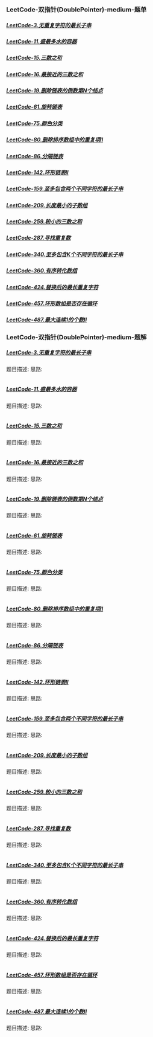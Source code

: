 ### <a id="_link_click_group">LeetCode-双指针(DoublePointer)-medium-题单</a>
##### [LeetCode-3.无重复字符的最长子串](#_id3)
##### [LeetCode-11.盛最多水的容器](#_id11)
##### [LeetCode-15.三数之和](#_id15)
##### [LeetCode-16.最接近的三数之和](#_id16)
##### [LeetCode-19.删除链表的倒数第N个结点](#_id19)
##### [LeetCode-61.旋转链表](#_id61)
##### [LeetCode-75.颜色分类](#_id75)
##### [LeetCode-80.删除排序数组中的重复项II](#_id80)
##### [LeetCode-86.分隔链表](#_id86)
##### [LeetCode-142.环形链表II](#_id142)
##### [LeetCode-159.至多包含两个不同字符的最长子串](#_id159)
##### [LeetCode-209.长度最小的子数组](#_id209)
##### [LeetCode-259.较小的三数之和](#_id259)
##### [LeetCode-287.寻找重复数](#_id287)
##### [LeetCode-340.至多包含K个不同字符的最长子串](#_id340)
##### [LeetCode-360.有序转化数组](#_id360)
##### [LeetCode-424.替换后的最长重复字符](#_id424)
##### [LeetCode-457.环形数组是否存在循环](#_id457)
##### [LeetCode-487.最大连续1的个数II](#_id487)

### LeetCode-双指针(DoublePointer)-medium-题解
##### <a id="_id3">[LeetCode-3.无重复字符的最长子串](#_link_click_group)</a>
题目描述:
思路:
```

```
##### <a id="_id11">[LeetCode-11.盛最多水的容器](#_link_click_group)</a>
题目描述:
思路:
```

```
##### <a id="_id15">[LeetCode-15.三数之和](#_link_click_group)</a>
题目描述:
思路:
```

```
##### <a id="_id16">[LeetCode-16.最接近的三数之和](#_link_click_group)</a>
题目描述:
思路:
```

```
##### <a id="_id19">[LeetCode-19.删除链表的倒数第N个结点](#_link_click_group)</a>
题目描述:
思路:
```

```
##### <a id="_id61">[LeetCode-61.旋转链表](#_link_click_group)</a>
题目描述:
思路:
```

```
##### <a id="_id75">[LeetCode-75.颜色分类](#_link_click_group)</a>
题目描述:
思路:
```

```
##### <a id="_id80">[LeetCode-80.删除排序数组中的重复项II](#_link_click_group)</a>
题目描述:
思路:
```

```
##### <a id="_id86">[LeetCode-86.分隔链表](#_link_click_group)</a>
题目描述:
思路:
```

```
##### <a id="_id142">[LeetCode-142.环形链表II](#_link_click_group)</a>
题目描述:
思路:
```

```
##### <a id="_id159">[LeetCode-159.至多包含两个不同字符的最长子串](#_link_click_group)</a>
题目描述:
思路:
```

```
##### <a id="_id209">[LeetCode-209.长度最小的子数组](#_link_click_group)</a>
题目描述:
思路:
```

```
##### <a id="_id259">[LeetCode-259.较小的三数之和](#_link_click_group)</a>
题目描述:
思路:
```

```
##### <a id="_id287">[LeetCode-287.寻找重复数](#_link_click_group)</a>
题目描述:
思路:
```

```
##### <a id="_id340">[LeetCode-340.至多包含K个不同字符的最长子串](#_link_click_group)</a>
题目描述:
思路:
```

```
##### <a id="_id360">[LeetCode-360.有序转化数组](#_link_click_group)</a>
题目描述:
思路:
```

```
##### <a id="_id424">[LeetCode-424.替换后的最长重复字符](#_link_click_group)</a>
题目描述:
思路:
```

```
##### <a id="_id457">[LeetCode-457.环形数组是否存在循环](#_link_click_group)</a>
题目描述:
思路:
```

```
##### <a id="_id487">[LeetCode-487.最大连续1的个数II](#_link_click_group)</a>
题目描述:
思路:
```

```
